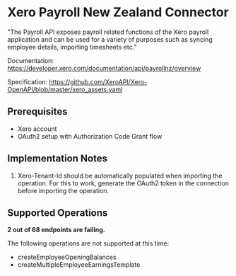 # Xero Payroll New Zealand Connector
"The Payroll API exposes payroll related functions of the Xero payroll application and can be used for a variety of purposes such as syncing employee details, importing timesheets etc."

Documentation: https://developer.xero.com/documentation/api/payrollnz/overview

Specification: https://github.com/XeroAPI/Xero-OpenAPI/blob/master/xero_assets.yaml

## Prerequisites

+ Xero account
+ OAuth2 setup with Authorization Code Grant flow

## Implementation Notes
1. Xero-Tenant-Id should be automatically populated when importing the operation. For this to work, generate the OAuth2 token in the connection before importing the operation.

## Supported Operations
**2 out of 68 endpoints are failing.**

The following operations are not supported at this time:
* createEmployeeOpeningBalances
* createMultipleEmployeeEarningsTemplate
